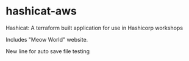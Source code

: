 # hashicat-aws
Hashicat: A terraform built application for use in Hashicorp workshops

Includes "Meow World" website.

New line for auto save file testing

